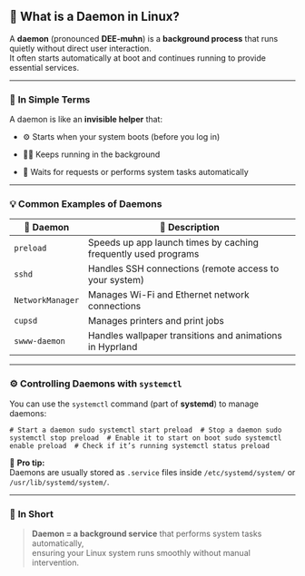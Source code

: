 ## 🧩 **What is a Daemon in Linux?**

A **daemon** (pronounced **DEE-muhn**) is a **background process** that runs quietly without direct user interaction.  
It often starts automatically at boot and continues running to provide essential services.

---

### 🧠 **In Simple Terms**

A daemon is like an **invisible helper** that:

- ⚙️ Starts when your system boots (before you log in)
    
- 🏃‍♂️ Keeps running in the background
    
- 💬 Waits for requests or performs system tasks automatically
    

---

### 💡 **Common Examples of Daemons**

|🧩 Daemon|📝 Description|
|---|---|
|`preload`|Speeds up app launch times by caching frequently used programs|
|`sshd`|Handles SSH connections (remote access to your system)|
|`NetworkManager`|Manages Wi-Fi and Ethernet network connections|
|`cupsd`|Manages printers and print jobs|
|`swww-daemon`|Handles wallpaper transitions and animations in Hyprland|

---

### ⚙️ **Controlling Daemons with `systemctl`**

You can use the `systemctl` command (part of **systemd**) to manage daemons:

`# Start a daemon sudo systemctl start preload  # Stop a daemon sudo systemctl stop preload  # Enable it to start on boot sudo systemctl enable preload  # Check if it’s running systemctl status preload`

🧠 **Pro tip:**  
Daemons are usually stored as `.service` files inside `/etc/systemd/system/` or `/usr/lib/systemd/system/`.

---

### 🧩 **In Short**

> **Daemon = a background service** that performs system tasks automatically,  
> ensuring your Linux system runs smoothly without manual intervention.